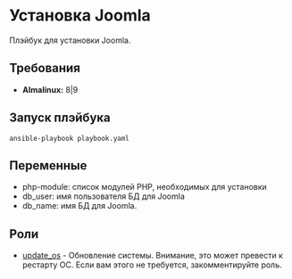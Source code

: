 Установка Joomla
====================

Плэйбук для установки Joomla.

Требования
------------

- **Almalinux:** 8|9

Запуск плэйбука
----------------

    ansible-playbook playbook.yaml

Переменные
----------

- php-module: список модулей PHP, необходимых для установки
- db_user: имя пользователя БД для Joomla
- db_name: имя БД для Joomla.

Роли
----

- [update_os](./roles/update_os/) - Обновление системы. Внимание, это может превести к рестарту ОС. Если вам этого не требуется, закомментируйте роль.
